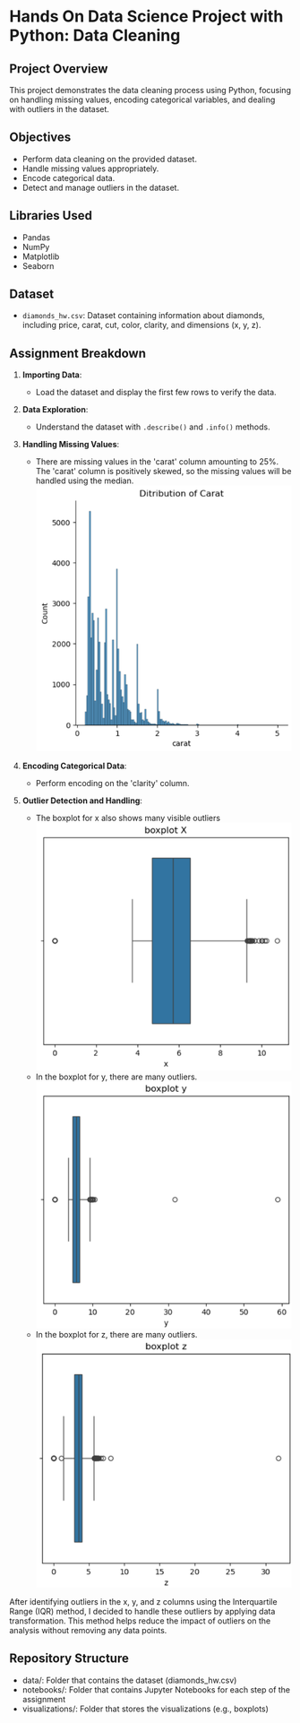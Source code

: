 # Hands On Data Science Project with Python: Data Cleaning

## Project Overview
This project demonstrates the data cleaning process using Python, focusing on handling missing values, encoding categorical variables, and dealing with outliers in the dataset.

## Objectives
- Perform data cleaning on the provided dataset.
- Handle missing values appropriately.
- Encode categorical data.
- Detect and manage outliers in the dataset.

## Libraries Used
- Pandas
- NumPy
- Matplotlib
- Seaborn

## Dataset
- `diamonds_hw.csv`: Dataset containing information about diamonds, including price, carat, cut, color, clarity, and dimensions (x, y, z).

## Assignment Breakdown
1. **Importing Data**: 
   - Load the dataset and display the first few rows to verify the data.

2. **Data Exploration**: 
   - Understand the dataset with `.describe()` and `.info()` methods.

3. **Handling Missing Values**: 
   - There are missing values in the 'carat' column amounting to 25%. The 'carat' column is positively skewed, so the missing values will be handled using the median. ![Carat Distribution](visualizations/distribution_carat.png)

4. **Encoding Categorical Data**: 
   - Perform encoding on the 'clarity' column.

5. **Outlier Detection and Handling**: 
   - The boxplot for x also shows many visible outliers ![Boxplot X](visualizations/boxplot_x.png)
   - In the boxplot for y, there are many outliers. ![Boxplot Y](visualizations/boxplot_y.png)
   - In the boxplot for z, there are many outliers. ![Boxplot Z](visualizations/boxplot_z.png)

After identifying outliers in the x, y, and z columns using the Interquartile Range (IQR) method, I decided to handle these outliers by applying data transformation. This method helps reduce the impact of outliers on the analysis without removing any data points.
## Repository Structure
- data/: Folder that contains the dataset (diamonds_hw.csv)
- notebooks/: Folder that contains Jupyter Notebooks for each step of the assignment
- visualizations/: Folder that stores the visualizations (e.g., boxplots)
